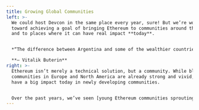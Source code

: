 ```yaml
---
title: Growing Global Communities
left: >-
  We could host Devcon in the same place every year, sure! But we’re working
  toward achieving a goal of bringing Ethereum to communities around the world,
  and to places where it can have real impact **today**.


  *“The difference between Argentina and some of the wealthier countries is that in wealthier places, there are people who are excited about crypto ideas and theory, but people here deeply understand that crypto is solving real problems.”* 

  **— Vitalik Buterin**
right: >-
  Ethereum isn’t merely a technical solution, but a community. While blockchain
  communities in Europe and North America are already strong and vivid, we can
  have a big impact today in newly developing communities.


  Over the past years, we’ve seen [young Ethereum communities sprouting in Latin America](https://twitter.com/EFDevcon/status/1527683213216325635?s=20&t=AT-Uo8eNqgdbnLV3f-pzmg), and the potential growth is tremendous. This is why we are excited to bring Devcon to Colombia this year.
---
```

